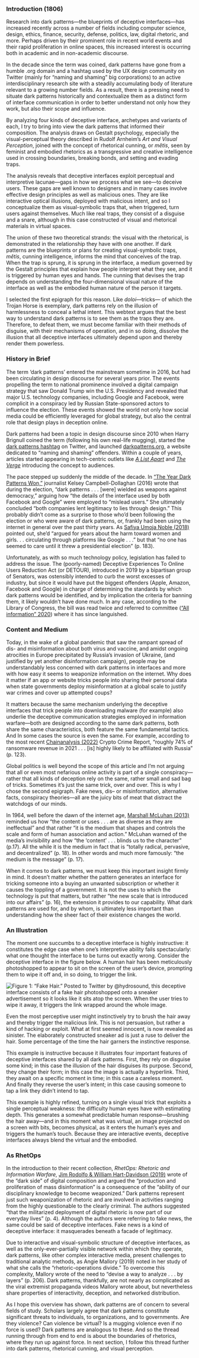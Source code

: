 ### Introduction (1806)
Research into dark patterns—the blueprints of deceptive interfaces—has increased recently across a number of fields including computer science, design, ethics, finance, security, defense, politics, law, digital rhetoric, and more. Perhaps driven by their prominent role in recent world events and their rapid proliferation in online spaces, this increased interest is occurring both in academic and in non-academic discourse.

In the decade since the term was coined, dark patterns have gone from a humble .org domain and a hashtag used by the UX design community on Twitter (mainly for “naming and shaming” big corporations) to an active interdisciplinary research site with a steadily accumulating body of literature relevant to a growing number fields. As a result, there is a pressing need to situate dark patterns historically and contextualize them as a distinct form of interface communication in order to better understand not only how they work, but also their scope and influence. 

By analyzing four kinds of deceptive interface, archetypes and variants of each, I try to bring into view the dark patterns that informed their composition. The analysis draws on Gestalt psychology, especially the visual-perceptual theory described in Rudolf Arnheim’s <cite>*Art and Visual Perception*</cite>, joined with the concept of rhetorical cunning, or *mêtis*, seen by feminist and embodied rhetorics as a transgressive and creative intelligence used in crossing boundaries, breaking bonds, and setting and evading traps. 

The analysis reveals that deceptive interfaces exploit perceptual and interpretive lacunae—gaps in how we process what we see—to deceive users. These gaps are well known to designers and in many cases involve effective design principles as well as malicious ones. They are like interactive optical illusions, deployed with malicious intent, and so I conceptualize them as visual-symbolic traps that, when triggered, turn users against themselves. Much like real traps, they consist of a disguise and a snare, although in this case constructed of visual and rhetorical materials in virtual spaces. 

The union of these two theoretical strands: the visual with the rhetorical, is demonstrated in the relationship they have with one another. If dark patterns are the blueprints or plans for creating visual-symbolic traps, *mêtis*, cunning intelligence, informs the mind that conceives of the trap. When the trap is sprung, it is sprung in the interface, a medium governed by the Gestalt principles that explain how people interpret what they see, and it is triggered by human eyes and hands. The cunning that devises the trap depends on understanding the four-dimensional visual nature of the interface as well as the embodied human nature of the person it targets. 

I selected the first epigraph for this reason. Like *doloi*—tricks— of which the Trojan Horse is exemplary, dark patterns rely on the illusion of harmlessness to conceal a lethal intent. This webtext argues that the best way to understand dark patterns is to see them as the traps they are. Therefore, to defeat them, we must become familiar with their methods of disguise, with their mechanisms of operation, and in so doing, dissolve the illusion that all deceptive interfaces ultimately depend upon and thereby render them powerless. 

### History in Brief
The term ‘dark patterns’ entered the mainstream sometime in 2016, but had been circulating in design discourse for several years prior. The events propelling the term to national prominence involved a digital campaign strategy that saw Donald Trump win the U.S. Presidency and revealed that major U.S. technology companies, including Google and Facebook, were complicit in a conspiracy led by Russian State-sponsored actors to influence the election. These events showed the world not only how social media could be efficiently leveraged for global strategy, but also the central role that design plays in deception online.

Dark patterns had been a topic in design discourse since 2010 when Harry Brignull coined the term (following his own real-life mugging), started the [dark patterns hashtag](https://twitter.com/hashtag/darkpatterns) on Twitter, and launched [darkpatterns.org](https://www.deceptive.design/), a website dedicated to “naming and shaming” offenders. Within a couple of years, articles started appearing in tech-centric outlets like [*A List Apart*](https://alistapart.com/article/dark-patterns-deception-vs-honesty-in-ui-design/) and [*The Verge*](https://www.theverge.com/2013/8/29/4640308/dark-patterns-inside-the-interfaces-designed-to-trick-you) introducing the concept to audiences.

The pace stepped up suddenly the middle of the decade. In [“The Year Dark Patterns Won,”](https://www.fastcompany.com/3066586/the-year-dark-patterns-won) journalist Kelsey Campbell-Dollaghan (2016) wrote that during the election, “dark patterns . . . [were] wielded as weapons against democracy,” arguing how “the details of the interface used by both Facebook and Google” were employed to “mislead users.” She ultimately concluded “both companies lent legitimacy to lies through design.” This probably didn’t come as a surprise to those who’d been following the election or who were aware of dark patterns, or, frankly had been using the internet in general over the past thirty years. As [Safiya Umoja Noble (2018)](https://nyupress.org/9781479837243/algorithms-of-oppression/) pointed out, she’d “argued for years about the harm toward women and girls. . . circulating through platforms like Google . . .” but that “no one has seemed to care until it threw a presidential election” (p. 183).  

Unfortunately, as with so much technology policy, legislation has failed to address the issue. The (poorly-named) Deceptive Experiences To Online Users Reduction Act (or DETOUR), introduced in 2019 by a bipartisan group of Senators, was ostensibly intended to curb the worst excesses of industry, but since it would have put the biggest offenders (Apple, Amazon, Facebook and Google) in charge of determining the standards by which dark patterns would be identified, and by implication the criteria for banning them, it likely wouldn’t have done much. In any case, according to the Library of Congress, the bill was read twice and referred to committee ([“All information” 2020](https://www.congress.gov/bill/116th-congress/senate-bill/1084)) where it has since languished.

### Content and Medium
Today, in the wake of a global pandemic that saw the rampant spread of dis- and misinformation about both virus and vaccine, and amidst ongoing atrocities in Europe precipitated by Russia’s invasion of Ukraine, (and justified by yet another disinformation campaign), people may be understandably less concerned with dark patterns in interfaces and more with how easy it seems to weaponize information on the internet. Why does it matter if an app or website tricks people into sharing their personal data when state governments deploy misinformation at a global scale to justify war crimes and cover up attempted coups? 

It matters because the same mechanism underlying the deceptive interfaces that trick people into downloading malware (for example) also underlie the deceptive communication strategies employed in information warfare—both are designed according to the same dark patterns, both share the same characteristics, both feature the same fundamental tactics. And In some cases the source is even the same. For example, according to the most recent [Chainanalysis (2022)](https://www.bbc.com/news/technology-60378009) Crypto Crime Report, “roughly 74% of ransomware revenue in 2021 . . . [is] highly likely to be affiliated with Russia” (p. 123).

Global politics is well beyond the scope of this article and I’m not arguing that all or even most nefarious online activity is part of a single conspiracy—rather that all kinds of deception rely on the same, rather small and sad bag of tricks. Sometimes it’s just the same trick, over and over. This is why I chose the second epigraph. Fake news, dis– or misinformation, alternative facts, conspiracy theories—all are the juicy bits of meat that distract the watchdogs of our minds.

In 1964, well before the dawn of the internet age, [Marshall McLuhan (2013)](https://eric.ed.gov/?id=ED417455) reminded us how “the content or uses . . . are as diverse as they are ineffectual” and that rather “it is the medium that shapes and controls the scale and form of human association and action.” McLuhan warned of the media’s invisibility and how “the ‘content’ . . . blinds us to the character” (p.17). All the while it is the medium in fact that is “totally radical, pervasive, and decentralized” (p. 18). In other words and much more famously: “the medium is the message” (p. 17). 

When it comes to dark patterns, we must keep this important insight firmly in mind. It doesn’t matter whether the pattern generates an interface for tricking someone into a buying an unwanted subscription or whether it causes the toppling of a government. It is not the uses to which the technology is put that matters, but rather “the new scale that is introduced into our affairs” (p. 16), the extension it provides to our capability. What dark patterns are used for, and by whom, is ultimately less important than understanding how the sheer fact of their existence changes the world.

### An Illustration
The moment one succumbs to a deceptive interface is highly instructive: it constitutes the edge case when one’s interpretive ability fails spectacularly: what one thought the interface to be turns out exactly wrong. Consider the deceptive interface in the figure below. A human hair has been meticulously photoshopped to appear to sit on the screen of the user’s device, prompting them to wipe it off and, in so doing, to trigger the link. 

![**Figure 1:** “Fake Hair.” Posted to Twitter by [@hydrosound](https://twitter.com/hydrosound/status/932022319291256832?s=20&t=SCdjyR3lSG8oPyX0dZsjAg), this deceptive interface consists of a fake hair photoshopped onto a sneaker advertisement so it looks like it sits atop the screen. When the user tries to wipe it away, it triggers the link wrapped around the whole image.](bin/img/sneaker.png)

Even the most perceptive user might instinctively try to brush the hair away and thereby trigger the malicious link. This is not persuasion, but rather a kind of hacking or exploit. What at first seemed innocent, is now revealed as sinister. The elaborately constructed sneaker ad is just a ruse to deliver the hair. Some percentage of the time the hair garners the instinctive response.

This example is instructive because it illustrates four important features of deceptive interfaces shared by all dark patterns. First, they rely on disguise some kind; in this case the illusion of the hair disguises its purpose. Second, they change their form; in this case the image is actually a hyperlink. Third, they await on a specific moment in time; in this case a careless moment. And finally they reverse the user’s intent; in this case causing someone to tap a link they didn’t intend to tap. 

This example is highly refined, turning on a single visual trick that exploits a single perceptual weakness: the difficulty human eyes have with estimating depth. This generates a somewhat predictable human response—brushing the hair away—and in this moment what was virtual, an image projected on a screen with bits, becomes physical, as it enters the human’s eyes and triggers the human’s touch. Because they are interactive events, deceptive interfaces always blend the virtual and the embodied.

### As RhetOps
In the introduction to their recent collection, *RhetOps: Rhetoric and Information Warfare,* [Jim Rodolfo & William Hart-Davidson (2019)](https://upittpress.org/books/9780822945895/) wrote of the “dark side” of digital composition and argued the “production and proliferation of mass disinformation” is a consequence of the “ability of our disciplinary knowledge to become weaponized.” Dark patterns represent just such weaponization of rhetoric and are involved in activities ranging from the highly questionable to the clearly criminal. The authors suggested “that the militarized deployment of digital rhetoric is now part of our everyday lives” (p. 4). Although the authors were referring to fake news, the same could be said of deceptive interfaces. Fake news is a kind of deceptive interface: it masquerades beneath a facade of legitimacy. 

Due to interactive and visual-symbolic structure of deceptive interfaces, as well as the only-ever-partially visible network within which they operate, dark patterns, like other complex interactive media, present challenges to traditional analytic methods, as Angie Mallory (2019) noted in her study of what she calls the “rhetoric-operations divide.” To overcome this complexity, Mallory wrote of the need to “devise a way to analyze . . . by layers” (p. 206). Dark patterns, thankfully, are not nearly as complicated as the viral extremist propaganda videos Mallory wrote about, but nevertheless share properties of interactivity, deception, and networked distribution.  

As I hope this overview has shown, dark patterns are of concern to several fields of study. Scholars largely agree that dark patterns constitute significant threats to individuals, to organizations, and to governments. Are they violence? Can violence be virtual? Is a mugging violence even if no force is used? Dark patterns are analogous to these. And so the thread running through from end to end is about the boundaries of rhetorics, where they run up against force. In next section, I follow this thread further into dark patterns, rhetorical cunning, and visual perception.